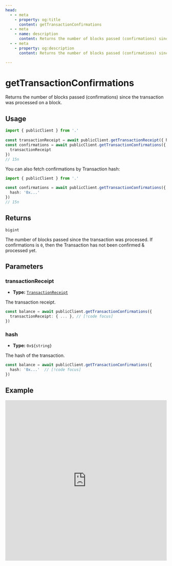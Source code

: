 ```yaml
---
head:
  - - meta
    - property: og:title
      content: getTransactionConfirmations
  - - meta
    - name: description
      content: Returns the number of blocks passed (confirmations) since the transaction was processed on a block.
  - - meta
    - property: og:description
      content: Returns the number of blocks passed (confirmations) since the transaction was processed on a block.

---
```


# getTransactionConfirmations

Returns the number of blocks passed (confirmations) since the transaction was processed on a block.

## Usage

```ts
import { publicClient } from '.'
 
const transactionReceipt = await publicClient.getTransactionReceipt({ hash: '...' })
const confirmations = await publicClient.getTransactionConfirmations({  // [!code focus:99]
  transactionReceipt
})
// 15n
```

You can also fetch confirmations by Transaction hash:

```ts
import { publicClient } from '.'

const confirmations = await publicClient.getTransactionConfirmations({  // [!code focus:99]
  hash: '0x...'
})
// 15n
```

## Returns

`bigint`

The number of blocks passed since the transaction was processed. If confirmations is `0`, then the Transaction has not been confirmed & processed yet.

## Parameters

### transactionReceipt

- **Type:** [`TransactionReceipt`](/docs/glossary/types#TODO)

The transaction receipt.

```ts
const balance = await publicClient.getTransactionConfirmations({
  transactionReceipt: { ... }, // [!code focus]
})
```

### hash

- **Type:** `0x${string}`

The hash of the transaction.

```ts
const balance = await publicClient.getTransactionConfirmations({
  hash: '0x...'  // [!code focus]
})
```

## Example

<iframe frameborder="0" width="100%" height="500px" src="https://replit.com/@jxom/getBlockNumber?embed=true"></iframe>